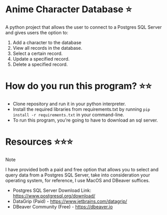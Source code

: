 # Anime Character Database ⭐️
A python project that allows the user to connect to a Postgres SQL Server and gives users the option to:
1. Add a character to the database
2. View all records in the database.
3. Select a certain record.
4. Update a specified record.
5. Delete a specified record.

# How do you run this program? ⭐️⭐️
- Clone repository and run it in your python interpreter.
- Install the required libraries from requirements.txt by running
`pip install -r requirements.txt` in your command-line.
- To run this program, you're going to have to download an sql server.

# Resources ⭐️⭐️⭐️
> [!NOTE]  
> I have provided both a paid and free option that allows you to select and query data from a Postgres SQL Server, take into consideration your operating system, for reference, I use MacOS and DBeaver suffices.
- Postgres SQL Server Download Link: https://www.postgresql.org/download/
- DataGrip (Paid) - https://www.jetbrains.com/datagrip/
- DBeaver Community (Free) - https://dbeaver.io



